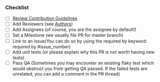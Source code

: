 ### Checklist
- [ ] [Review Contribution Guidelines](https://github.com/oharastream/ohara/blob/master/CONTRIBUTING.md)
- [ ] Add Reviewers (see [Authors](https://github.com/oharastream/ohara#authors))
- [ ] Add Assignees (of course, you are the assignee by default!)
- [ ] Set a Milestone (we usually file PR for master branch)
- [ ] Link to an issue(You can do so by using the required by keyword: required by #issue_number)
- [ ] Add unit tests (or please explain why this PR is not worth having new tests)
- [ ] Pass QA (Sometimes you may encounter an existing flaky test which would obstruct you from getting QA passed. If the failed tests are unrelated, you can add a comment in the PR thread)